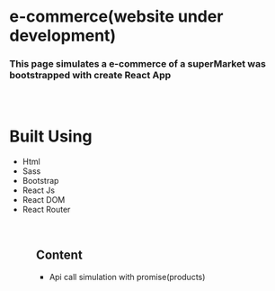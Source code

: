 <h1>e-commerce(website under development)</h1>
<h3>This page simulates a e-commerce of a superMarket was bootstrapped with create React App<h3>
<br>
<h1>Built Using</h1>
<ul>
<li>Html</li>
<li>Sass</li>
<li>Bootstrap</li>
<li>React Js</li>
<li>React DOM</li>
<li>React Router</li>
<ul>
<br>
<h2>Content</h2>
<ul>
<li>Api call simulation with promise(products)</li>
</ul>
<br>
